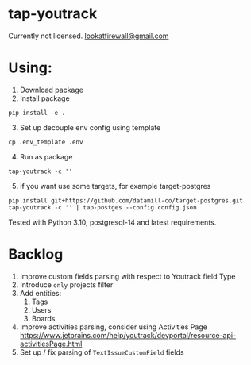 # tap-youtrack
Currently not licensed.
lookatfirewall@gmail.com

# Using:
1. Download package
2. Install package 
```
pip install -e .
```

3. Set up decouple env config using template
```
cp .env_template .env
```
4. Run as package
```
tap-youtrack -c ''
```

5. if you want use some targets, for example target-postgres
```
pip install git+https://github.com/datamill-co/target-postgres.git
tap-youtrack -c '' | tap-postges --config config.json
```

Tested with Python 3.10, postgresql-14 and latest requirements.


# Backlog 

1. Improve custom fields parsing with respect to Youtrack field Type 
2. Introduce `only` projects filter 
3. Add entities:
   1. Tags 
   2. Users
   3. Boards 
4. Improve activities parsing, consider using Activities Page https://www.jetbrains.com/help/youtrack/devportal/resource-api-activitiesPage.html
5. Set up / fix parsing of `TextIssueCustomField` fields
